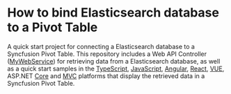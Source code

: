 # How to bind Elasticsearch database to a Pivot Table

A quick start project for connecting a Elasticsearch database to a Syncfusion Pivot Table. This repository includes a Web API Controller ([MyWebService](./MyWebService/)) for retrieving data from a Elasticsearch database, as well as a quick start samples in the [TypeScript](./Typescript/), [JavaScript](./Javascript/), [Angular](./Angular/), [React](./React/), [VUE](./VUE/), ASP.NET [Core](./Core/) and [MVC](./MVC/) platforms that display the retrieved data in a Syncfusion Pivot Table.